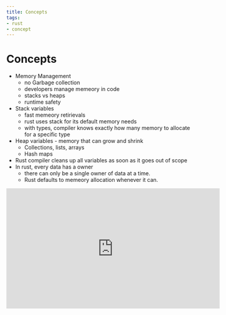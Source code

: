 ```yaml
---
title: Concepts
tags:
- rust
- concept
---
```


# Concepts

<TagLinks />


* Memory Management
  * no Garbage collection
  * developers manage memeory in code
  * stacks vs heaps
  * runtime safety
* Stack variables
  * fast memeory retirievals
  * rust uses stack for its default memory needs
  * with types, compiler knows exactly how many memory to allocate for a specific type
* Heap variables - memory that can grow and shrink
  * Collections, lists, arrays
  * Hash maps
* Rust compiler cleans up all variables as soon as it goes out of scope
* In rust, every data has a owner
  * there can only be a single owner of data at a time.
  * Rust defaults to memeory allocation whenever it can.


<iframe width="560" height="315" src="https://www.youtube.com/embed/lQ7XF-6HYGc" frameborder="0" allow="accelerometer; autoplay; encrypted-media; gyroscope; picture-in-picture" allowfullscreen></iframe>

<Footer />
